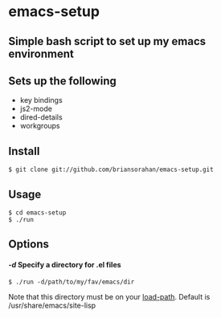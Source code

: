 emacs-setup
================================================================================

Simple bash script to set up my emacs environment
--------------------------------------------------------------------------------
  
## Sets up the following
- key bindings
- js2-mode
- dired-details
- workgroups

## Install
    $ git clone git://github.com/briansorahan/emacs-setup.git

## Usage
    $ cd emacs-setup
    $ ./run

## Options
#### *-d* Specify a directory for .el files
    $ ./run -d/path/to/my/fav/emacs/dir
Note that this directory must be on your
[load-path](http://emacswiki.org/emacs/LoadPath).
Default is /usr/share/emacs/site-lisp

